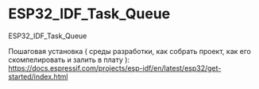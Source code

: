 # ESP32_IDF_Task_Queue
ESP32_IDF_Task_Queue

Пошаговая установка ( среды разработки, как собрать проект, как его скомпелировать и залить в плату ):
https://docs.espressif.com/projects/esp-idf/en/latest/esp32/get-started/index.html
